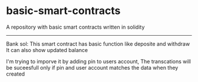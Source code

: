 # basic-smart-contracts
A repository with basic smart contracts written in solidity

------------------------------------------------------------
Bank sol:
  This smart contract has basic function like deposite and withdraw 
  It can also show updated balance

  I'm trying to imporve it by adding pin to users account, The transcations will be suceesfull only if pin and user account matches the data when they created
